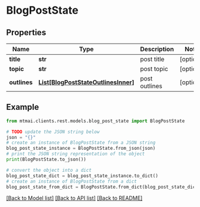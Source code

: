 # BlogPostState


## Properties

Name | Type | Description | Notes
------------ | ------------- | ------------- | -------------
**title** | **str** | post title | [optional] 
**topic** | **str** | post topic | [optional] 
**outlines** | [**List[BlogPostStateOutlinesInner]**](BlogPostStateOutlinesInner.md) | post outlines | [optional] 

## Example

```python
from mtmai.clients.rest.models.blog_post_state import BlogPostState

# TODO update the JSON string below
json = "{}"
# create an instance of BlogPostState from a JSON string
blog_post_state_instance = BlogPostState.from_json(json)
# print the JSON string representation of the object
print(BlogPostState.to_json())

# convert the object into a dict
blog_post_state_dict = blog_post_state_instance.to_dict()
# create an instance of BlogPostState from a dict
blog_post_state_from_dict = BlogPostState.from_dict(blog_post_state_dict)
```
[[Back to Model list]](../README.md#documentation-for-models) [[Back to API list]](../README.md#documentation-for-api-endpoints) [[Back to README]](../README.md)


